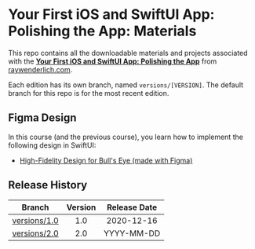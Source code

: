 # Your First iOS and SwiftUI App: Polishing the App: Materials

This repo contains all the downloadable materials and projects associated with the **[Your First iOS and SwiftUI App: Polishing the App](https://www.raywenderlich.com/library)** from [raywenderlich.com](https://www.raywenderlich.com).

Each edition has its own branch, named `versions/[VERSION]`. The default branch for this repo is for the most recent edition.

## Figma Design

In this course (and the previous course), you learn how to implement the following design in SwiftUI:

   * [High-Fidelity Design for Bull's Eye (made with Figma)](https://www.figma.com/file/3MBMeYd2hP4rajTbHnZL0z/Bullseye?node-id=0%3A1)

## Release History

| Branch                                                                            | Version | Release Date |
| --------------------------------------------------------------------------------- |:-------:|:------------:|
| [versions/1.0](https://github.com/raywenderlich/video-yfsa2-materials/tree/versions/1.0) | 1.0     | 2020-12-16   |
| [versions/2.0](https://github.com/raywenderlich/video-yfsa2-materials/tree/versions/2.0) | 2.0     | YYYY-MM-DD   |